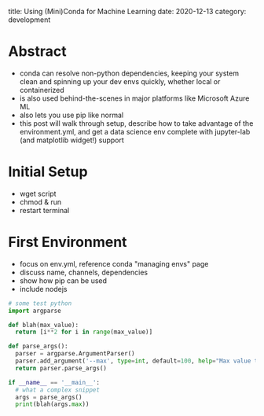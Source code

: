 title: Using (Mini)Conda for Machine Learning
date: 2020-12-13
category: development


# Abstract
* conda can resolve non-python dependencies, keeping your system clean and spinning up your dev envs quickly, 
whether local or containerized
* is also used behind-the-scenes in major platforms like Microsoft Azure ML  
* also lets you use pip like normal
* this post will walk through setup, describe how to take advantage of the environment.yml, and get a data 
science env complete with jupyter-lab (and matplotlib widget!) support

# Initial Setup
* wget script
* chmod & run
* restart terminal 

# First Environment
* focus on env.yml, reference conda "managing envs" page
* discuss name, channels, dependencies
* show how pip can be used
* include nodejs


``` python
# some test python
import argparse

def blah(max_value):
  return [i**2 for i in range(max_value)]

def parse_args():
  parser = argparse.ArgumentParser()
  parser.add_argument('--max', type=int, default=100, help="Max value to calculate")
  return parser.parse_args()

if __name__ == '__main__':
  # what a complex snippet
  args = parse_args()
  print(blah(args.max))
```



